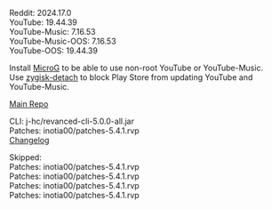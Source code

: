 Reddit: 2024.17.0  
YouTube: 19.44.39  
YouTube-Music: 7.16.53  
YouTube-Music-OOS: 7.16.53  
YouTube-OOS: 19.44.39  

Install [MicroG](https://github.com/ReVanced/GmsCore/releases) to be able to use non-root YouTube or YouTube-Music.  
Use [zygisk-detach](https://github.com/j-hc/zygisk-detach) to block Play Store from updating YouTube and YouTube-Music.  

[Main Repo](https://github.com/epicmann24/revanced-extended-bin)
  
CLI: j-hc/revanced-cli-5.0.0-all.jar  
Patches: inotia00/patches-5.4.1.rvp  
[Changelog](https://github.com/inotia00/revanced-patches/releases/tag/v5.4.1)  

Skipped:  
Patches: inotia00/patches-5.4.1.rvp  
Patches: inotia00/patches-5.4.1.rvp  
Patches: inotia00/patches-5.4.1.rvp  
Patches: inotia00/patches-5.4.1.rvp          
